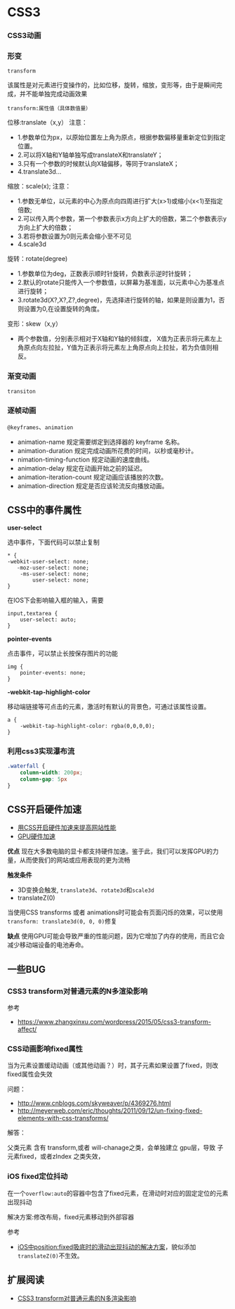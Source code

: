 CSS3
===

### CSS3动画

### 形变
`transform`

该属性是对元素进行变操作的，比如位移，旋转，缩放，变形等，由于是瞬间完成，并不能单独完成动画效果
```
transform:属性值（具体数值量）
```

位移:translate（x,y）
注意：
* 1.参数单位为px，以原始位置左上角为原点，根据参数偏移量重新定位到指定位置。
* 2.可以将X轴和Y轴单独写成translateX和translateY；
* 3.只有一个参数的时候默认向X轴偏移，等同于translateX；
* 4.translate3d...

缩放：scale(x);
注意：
* 1.参数无单位，以元素的中心为原点向四周进行扩大(x>1)或缩小(x<1)至指定倍数;
* 2.可以传入两个参数，第一个参数表示x方向上扩大的倍数，第二个参数表示y方向上扩大的倍数；
* 3.若将参数设置为0则元素会缩小至不可见
* 4.scale3d

旋转：rotate(degree)  
* 1.参数单位为deg，正数表示顺时针旋转，负数表示逆时针旋转；
* 2.默认的rotate只能传入一个参数值，以屏幕为基准面，以元素中心为基准点进行旋转；
* 3.rotate3d(X?,X?,Z?,degree)，先选择进行旋转的轴，如果是则设置为1，否则设置为0,在设置旋转的角度。

变形：skew（x,y）
* 两个参数值，分别表示相对于X轴和Y轴的倾斜度， X值为正表示将元素左上角原点向左拉扯，Y值为正表示将元素左上角原点向上拉扯，若为负值则相反。

### 渐变动画
`transiton`

### 逐帧动画
`@keyframes`、`animation`
* animation-name	规定需要绑定到选择器的 keyframe 名称。
* animation-duration	规定完成动画所花费的时间，以秒或毫秒计。
* nimation-timing-function	规定动画的速度曲线。
* animation-delay	规定在动画开始之前的延迟。
* animation-iteration-count	规定动画应该播放的次数。
* animation-direction	规定是否应该轮流反向播放动画。

## CSS中的事件属性
**user-select**

选中事件，下面代码可以禁止复制
```
* {
-webkit-user-select: none;
   -moz-user-select: none;
    -ms-user-select: none;
        user-select: none;
}
```
在IOS下会影响输入框的输入，需要
```
input,textarea {
    user-select: auto;
}
```

**pointer-events**

点击事件，可以禁止长按保存图片的功能
```
img { 
    pointer-events: none; 
}
```

**-webkit-tap-highlight-color**

移动端链接等可点击的元素，激活时有默认的背景色，可通过该属性设置。
```
a {
    -webkit-tap-highlight-color: rgba(0,0,0,0);
}
```

### 利用css3实现瀑布流

```css
.waterfall {
    column-width: 200px;
    column-gap: 5px
}
```

## CSS开启硬件加速
* [用CSS开启硬件加速来提高网站性能](https://www.cnblogs.com/PeunZhang/p/3510083.html)
* [GPU硬件加速](https://www.cnblogs.com/chenlogin/p/5834593.html)

**优点**
现在大多数电脑的显卡都支持硬件加速。鉴于此，我们可以发挥GPU的力量，从而使我们的网站或应用表现的更为流畅

**触发条件**
* 3D变换会触发, `translate3d`、`rotate3d`和`scale3d`
* translateZ(0)

当使用CSS transforms 或者 animations时可能会有页面闪烁的效果，可以使用`transform: translate3d(0, 0, 0)`修复

**缺点**
使用GPU可能会导致严重的性能问题，因为它增加了内存的使用，而且它会减少移动端设备的电池寿命。

## 一些BUG

### CSS3 transform对普通元素的N多渲染影响

参考
* https://www.zhangxinxu.com/wordpress/2015/05/css3-transform-affect/

### CSS动画影响fixed属性
当为元素设置缓动动画（或其他动画？）时，其子元素如果设置了fixed，则改fixed属性会失效

问题：
* http://www.cnblogs.com/skyweaver/p/4369276.html
* http://meyerweb.com/eric/thoughts/2011/09/12/un-fixing-fixed-elements-with-css-transforms/

解答：

父类元素 含有 transform,或者 will-chanage之类，会单独建立 gpu层，导致 子元素fixed，或者zIndex 之类失效，

###  iOS fixed定位抖动
在一个`overflow:auto`的容器中包含了fixed元素，在滑动时对应的固定定位的元素出现抖动

解决方案:修改布局，fixed元素移动到外部容器

参考
* [iOS中position:fixed吸底时的滑动出现抖动的解决方案](https://blog.csdn.net/sinat_22209293/article/details/80854509)，貌似添加`translateZ(0)`不生效。

## 扩展阅读
* [CSS3 transform对普通元素的N多渲染影响](https://www.zhangxinxu.com/wordpress/2015/05/css3-transform-affect/)